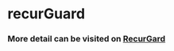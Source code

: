 # recurGuard
### More detail can be visited on [RecurGard](https://sites.google.com/d/1rdMJMLQu8HpS4o-gREI5yXrnhYYESaHg/p/1g7hcGGX3kmCIGng4LrXs35BdRspjrnGJ/edit)
